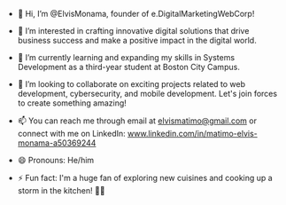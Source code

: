 - 👋 Hi, I’m @ElvisMonama, founder of e.DigitalMarketingWebCorp!

- 👀 I’m interested in crafting innovative digital solutions that drive business success and make a positive impact in the digital world.

- 🌱 I’m currently learning and expanding my skills in Systems Development as a third-year student at Boston City Campus.

- 💞️ I’m looking to collaborate on exciting projects related to web development, cybersecurity, and mobile development. Let's join forces to create something amazing!

- 📫 You can reach me through email at elvismatimo@gmail.com or connect with me on LinkedIn: www.linkedin.com/in/matimo-elvis-monama-a50369244

- 😄 Pronouns: He/him

- ⚡ Fun fact: I'm a huge fan of exploring new cuisines and cooking up a storm in the kitchen! 🍳🍜

<!---
ElvisMonama/ElvisMonama is a ✨ special ✨ repository because its `README.md` (this file) appears on your GitHub profile.
You can click the Preview link to take a look at your changes.
--->
